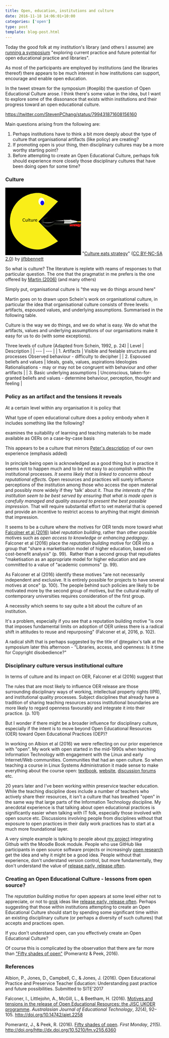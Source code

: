 ```yaml
---
title: Open, education, institutions and culture
date: 2016-11-18 14:06:01+10:00
categories: ['open']
type: post
template: blog-post.html
---
```

Today the good folk at my institution's library (and others I assume) are [running a symposium](http://www.usq.edu.au/connect-create-curate) "exploring current practice and future potential for open educational practice and libraries".

As most of the participants are employed by institutions (and the libraries thereof) there appears to be much interest in how institutions can support, encourage and enable open education.

In the tweet stream for the symposium (#oeplib) the question of Open Educational Culture arose. I think there's some value in the idea, but I want to explore some of the dissonance that exists within institutions and their progress toward an open educational culture.

https://twitter.com/StevenPChang/status/799431871608156160

Main questions arising from the following are:

1. Perhaps institutions have to think a bit more deeply about the type of culture that organisational artifacts (like policy) are creating?
2. If promoting open is your thing, then disciplinary cultures may be a more worthy starting point?
3. Before attempting to create an Open Educational Culture, perhaps folk should experience more closely those disciplinary cultures that have been doing open for some time?

### Culture

[![Culture eats strategy by jjfbbennett, on Flickr](images/8256143475_d864e5f011_m.jpg "Culture eats strategy by jjfbbennett, on Flickr")](https://www.flickr.com/photos/jjfbbennett/8256143475/) "[Culture eats strategy](https://www.flickr.com/photos/jjfbbennett/8256143475/)" ([CC BY-NC-SA 2.0](https://creativecommons.org/licenses/by-nc-sa/2.0/)) by [jjfbbennett](https://www.flickr.com/people/jjfbbennett/)

So what is culture? The literature is replete with reams of responses to that particular question. The one that the pragmatist in me prefers is the one offered by [Martin (2006)](http://southernlibrarianship.icaap.org/content/v07n01/martin_m01.htm) (and many others)

Simply put, organisational culture is "the way we do things around here"

Martin goes on to drawn upon Schein's work on organisational culture, in particular the idea that organisational culture consists of three levels: artifacts, espoused values, and underlying assumptions. Summarised in the following table.

Culture is the way we do things, and we do what is easy. We do what the artifacts, values and underlying assumptions of our organisations make it easy for us to do (with some exceptions).

Three levels of culture (Adapted from Schein, 1992, p. 24)
| Level | Description |
| --- | --- |
| 1\. Artifacts | Visible and feelable structures and processes  Observed behaviour - difficulty to decipher |
| 2\. Espoused beliefs and values | Ideals, goals, values, aspirations  Ideologies  Rationalisations - may or may not be congruent with behaviour and other artifacts |
| 3\. Basic underlying assumptions | Unconscious, taken-for-granted beliefs and values - determine behaviour, perception, thought and feeling |

### Policy as an artifact and the tensions it reveals

At a certain level within any organisation it is policy that

What type of open educational culture does a policy embody when it includes something like the following?

examines the suitability of learning and teaching materials to be made available as OERs on a case-by-case basis

This appears to be a culture that mirrors [Peter's description](https://oepuqusq.wordpress.com/2016/09/02/bringing-up-the-rear/) of our own experience (emphasis added)

In principle being open is acknowledged as a good thing but in practice it seems not to happen much and to be not easy to accomplish within the institutional processes. _It seems likely that is linked to concerns about reputational effects_. Open resources and practices will surely influence perceptions of the institution among those who access the open material and possibly more widely if they ‘talk’ about it. _Thus the interests of the institution seem to be best served by ensuring that what is made open is carefully managed and quality assured to present the best possible impression_. That will require substantial effort to vet material that is opened and provide an incentive to restrict access to anything that might diminish that impression.

It seems to be a culture where the motives for OER tends more toward what [Falcolner et al (2016)](https://ajet.org.au/index.php/AJET/article/view/2258) label _reputation building_, rather than other possible motives such as _open access to knowledge_ or _enhancing pedagogy_. Falconer et al (2016) place the _reputation building_ motive for OER into a group that "share a marketisation model of higher education, based on cost-benefit analysis" (p. 99).  Rather than a second group that repudiates "maketisation as an appropriate model for higher education and are committed to a value of "academic commons" (p. 99).

As Falconer et al (2016) identify these motives "are not necessarily independent and exclusive. It is entirely possible for projects to have several motives at once" (p. 100). The people behind such policies are likely to be motivated more by the second group of motives, but the cultural reality of contemporary universities requires consideration of the first group.

A necessity which seems to say quite a bit about the culture of an institution.

It's a problem, especially if you see that a reputation building motive "is one that imposes fundamental limits on adoption of OER unless there is a radical shift in attitudes to reuse and repurposing" (Falconer et al, 2016, p. 102).

A radical shift that is perhaps suggested by the title of @tegalex's talk at the symposium later this afternoon - "Libraries, access, and openness: Is it time for Copyright disobedience?"

### Disciplinary culture versus institutional culture

In terms of culture and its impact on OER, Falconer et al (2016) suggest that

The rules that are most likely to influence OER release are those surrounding disciplinary ways of working, intellectual property rights (IPR), and institutional quality processes. Subject disciplines that already have a tradition of sharing teaching resources across institutional boundaries are more likely to regard openness favourably and integrate it into their practice. (p. 101)

But I wonder if there might be a broader influence for disciplinary culture, especially if the intent is to move beyond Open Educational Resources (OER) toward Open Educational Practices (OEP)?

In working on Albion et al (2016) we were reflecting on our prior experience with "open". My work with open started in the mid-1990s when teaching Information Technology with engagement with the Linux and early Internet/Web communities. Communities that had an open culture. So when teaching a course in Linux Systems Administration it made sense to make everything about the course open: [textbook](http://web.archive.org/web/19971017052720/http://mc.cqu.edu.au/subjects/85321/study-guide/index.html), [website](http://web.archive.org/web/19971017051530/http://mc.cqu.edu.au/subjects/85321/index.html), [discussion forums](http://web.archive.org/web/19971017052750/http://mc.cqu.edu.au/subjects/85321/groups/index.html) etc.

20 years later and I've been working within preservice teacher education. While the teaching discipline does include a number of teachers who actively share their resources, it isn't a culture that has breathed "open" in the same way that large parts of the Information Technology discipline. My anecdotal experience is that talking about open educational practices is significantly easier when talking with IT folk, especially those involved with open source etc. Discussions involving people from disciplines without that exposure to open practices in their daily work practices has to start at a much more foundational layer.

A very simple example is talking to people about [my project](https://github.com/djplaner/moodle-booktool_github) integrating Github with the Moodle Book module. People who use GitHub like participants in open source software projects or increasingly [open research](https://en.wikipedia.org/wiki/Open_research) get the idea and why it might be a good idea. People without that experience, don't understand version control, but more fundamentally, they don't understand the value of [release early, release often](https://en.wikipedia.org/wiki/Release_early,_release_often).

### Creating an Open Educational Culture - lessons from open source?

The _reputation building_ motive for open appears at some level either not to appreciate, or not to [grok](https://en.wikipedia.org/wiki/Grok) ideas like [release early, release often](https://en.wikipedia.org/wiki/Release_early,_release_often). Perhaps suggesting that those within institutions attempting to create an Open Educational Culture should start by spending some significant time within an existing disciplinary culture (or perhaps a diversity of such cultures) that accepts and practices open.

If you don't understand open, can you effectively create an Open Educational Culture?

Of course this is complicated by the observation that there are far more than ["Fifty shades of open"](http://firstmonday.org/article/view/6360/5460) (Pomerantz & Peek, 2016).

### References

Albion, P., Jones, D., Campbell, C., & Jones, J. (2016). Open Educational Practice and Preservice Teacher Education: Understanding past practice and future possibilities. Submitted to SITE'2017

Falconer, I., Littlejohn, A., McGill, L., & Beetham, H. (2016). [Motives and tensions in the release of Open Educational Resources: the JISC UKOER programme](https://ajet.org.au/index.php/AJET/article/view/2258). _Australasian Journal of Educational Technology_, _32_(4), 92–105. http://doi.org/10.14742/ajet.2258

Pomerantz, J., & Peek, R. (2016). [Fifty shades of open](http://firstmonday.org/article/view/6360/5460). _First Monday_, _21_(5). http://doi.org/http://dx.doi.org/10.5210/fm.v21i5.6360